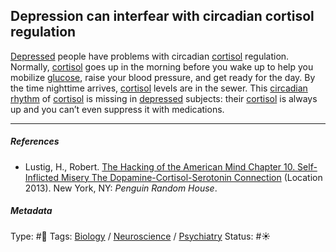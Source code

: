 ## Depression can interfear with circadian cortisol regulation

[Depressed](Depression.md) people have problems with circadian [cortisol](Cortisol.md) regulation. Normally, [cortisol](Cortisol.md) goes up in the morning before you wake up to help you mobilize [glucose](), raise your blood pressure, and get ready for the day. By the time nighttime arrives, [cortisol](Cortisol.md) levels are in the sewer. This [circadian rhythm]() of [cortisol](Cortisol.md) is missing in [depressed](Depression.md) subjects: their [cortisol](Cortisol.md) is always up and you can’t even suppress it with medications.

---

##### References

* Lustig, H., Robert. [The Hacking of the American Mind Chapter 10. Self-Inflicted Misery The Dopamine-Cortisol-Serotonin Connection](The%20Hacking%20of%20the%20American%20Mind%20Chapter%2010.%20Self-Inflicted%20Misery%20The%20Dopamine-Cortisol-Serotonin%20Connection.md) (Location 2013). New York, NY: *Penguin Random House*.

##### Metadata

Type: #🔴 
Tags: [Biology]() / [Neuroscience](Neuroscience.md) / [Psychiatry](Psychiatry.md)
Status: #☀️ 
